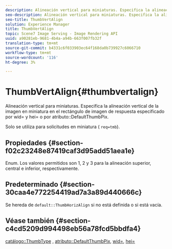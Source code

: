 ```yaml
---
description: Alineación vertical para miniaturas. Especifica la alineación vertical de la imagen en miniatura en el rectángulo de imagen de respuesta especificado por wid= y hei= o por el atributo DefaultThumbPix.
seo-description: Alineación vertical para miniaturas. Especifica la alineación vertical de la imagen en miniatura en el rectángulo de imagen de respuesta especificado por wid= y hei= o por el atributo DefaultThumbPix.
seo-title: ThumbVertAlign
solution: Experience Manager
title: ThumbVertAlign
topic: Scene7 Image Serving - Image Rendering API
uuid: a90281eb-9681-4b4a-a94b-663f007fb32f
translation-type: tm+mt
source-git-commit: b4331c6f033903ec64f168da0b739927c6066710
workflow-type: tm+mt
source-wordcount: '116'
ht-degree: 3%

---
```



# ThumbVertAlign{#thumbvertalign}

Alineación vertical para miniaturas. Especifica la alineación vertical de la imagen en miniatura en el rectángulo de imagen de respuesta especificado por wid= y hei= o por atributo::DefaultThumbPix.

Solo se utiliza para solicitudes en miniatura ( `req=tmb`).

## Propiedades {#section-f02c23248e87419caf3d95add51aea1e}

Enum. Los valores permitidos son 1, 2 y 3 para la alineación superior, central e inferior, respectivamente.

## Predeterminado {#section-30caa4e772254419ad7a3a89d440666c}

Se hereda de `default::ThumbHorizAlign` si no está definida o si está vacía.

## Véase también {#section-c4cd5209d994498eb56a78fcd5bbdfa4}

[catálogo::ThumbType](/help/aem-is-ir-api/is-api/image-catalog/image-serving-api-ref/c-image-catalog-reference/c-image-svg-data-reference/c-image-data-reference/r-thumbtype-cat.md) ,  [atributo::DefaultThumbPix](../../../../../is-api/image-catalog/image-serving-api-ref/c-image-catalog-reference/c-attributes-reference/r-defaultthumbpix.md#reference-cf52bb74bed2466e8bc8adb0cacd6141),  [wid=](../../../../../is-api/http-ref/image-serving-api-ref/c-http-protocol-reference/c-command-reference/r-is-http-wid.md#reference-bfeadcb67bf4485f851eb21345527e47),  [hei=](../../../../../is-api/http-ref/image-serving-api-ref/c-http-protocol-reference/c-command-reference/r-is-http-hei.md#reference-6d6f556ccc0e4b98a815e8a5c1944a96)
